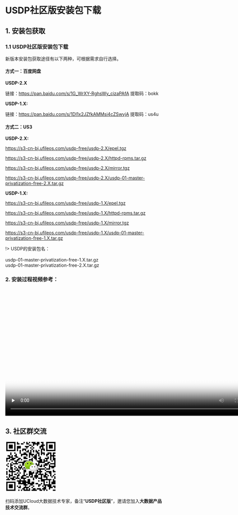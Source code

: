 # USDP社区版安装包下载

## 1. 安装包获取

### 1.1 USDP社区版安装包下载

新版本安装包获取途径有以下两种，可根据需求自行选择。
#### 方式一：百度网盘

**USDP-2.X**

链接：https://pan.baidu.com/s/1G_WrXY-RghsWy_cizaPAfA 
提取码：bokk 

**USDP-1.X:**

链接：https://pan.baidu.com/s/1Dl1x2JZfkAMMsi4cZSwvjA 
提取码：us4u 

#### 方式二：US3

**USDP-2.X:**

https://s3-cn-bj.ufileos.com/usdp-free/usdp-2.X/epel.tgz

https://s3-cn-bj.ufileos.com/usdp-free/usdp-2.X/httpd-rpms.tar.gz

https://s3-cn-bj.ufileos.com/usdp-free/usdp-2.X/mirror.tgz

https://s3-cn-bj.ufileos.com/usdp-free/usdp-2.X/usdp-01-master-privatization-free-2.X.tar.gz

**USDP-1.X:**

https://s3-cn-bj.ufileos.com/usdp-free/usdp-1.X/epel.tgz

https://s3-cn-bj.ufileos.com/usdp-free/usdp-1.X/httpd-rpms.tar.gz

https://s3-cn-bj.ufileos.com/usdp-free/usdp-1.X/mirror.tgz

https://s3-cn-bj.ufileos.com/usdp-free/usdp-1.X/usdp-01-master-privatization-free-1.X.tar.gz

!> USDP的安装包名：</br></br>usdp-01-master-privatization-free-1.X.tar.gz </br>usdp-01-master-privatization-free-2.X.tar.gz

### 2. 安装过程视频参考：


<video id="video" length=1000 width=800 controls="" preload="none" poster="http://test-leon.cn-bj.ufileos.com/USDP介绍视频/%E5%B9%BB%E7%81%AF%E7%89%872.png">
      <source id="mp4" src="http://jungle111111.cn-bj.ufileos.com/usdp-1.0.0.0/video/mp4/2.USDP%E4%B8%8B%E8%BD%BD.mp4">
</video>

## 3. 社区群交流

![USDP智能大数据平台产品形象大图](../images/社区群助手0.png)

扫码添加UCloud大数据技术专家，备注“**USDP社区版**”，邀请您加入**大数据产品技术交流群**。